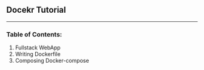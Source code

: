 ## Docekr Tutorial
**********
### Table of Contents:
1. Fullstack WebApp
2. Writing Dockerfile
3. Composing Docker-compose
